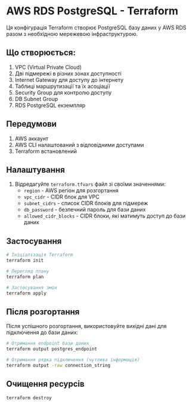 # AWS RDS PostgreSQL - Terraform

Ця конфігурація Terraform створює PostgreSQL базу даних у AWS RDS разом з необхідною мережевою інфраструктурою.

## Що створюється:

1. VPC (Virtual Private Cloud)
2. Дві підмережі в різних зонах доступності
3. Internet Gateway для доступу до інтернету
4. Таблиці маршрутизації та їх асоціації
5. Security Group для контролю доступу
6. DB Subnet Group
7. RDS PostgreSQL екземпляр

## Передумови

1. AWS аккаунт
2. AWS CLI налаштований з відповідними доступами
3. Terraform встановлений

## Налаштування

1. Відредагуйте `terraform.tfvars` файл зі своїми значеннями:
   - `region` - AWS регіон для розгортання
   - `vpc_cidr` - CIDR блок для VPC
   - `subnet_cidrs` - список CIDR блоків для підмереж
   - `db_password` - безпечний пароль для бази даних
   - `allowed_cidr_blocks` - CIDR блоки, які матимуть доступ до бази даних

## Застосування

```bash
# Ініціалізація Terraform
terraform init

# Перегляд плану
terraform plan

# Застосування змін
terraform apply
```

## Після розгортання

Після успішного розгортання, використовуйте вихідні дані для підключення до бази даних:

```bash
# Отримання endpoint бази даних
terraform output postgres_endpoint

# Отримання рядка підключення (чутлива інформація)
terraform output -raw connection_string
```

## Очищення ресурсів

```bash
terraform destroy
``` 
